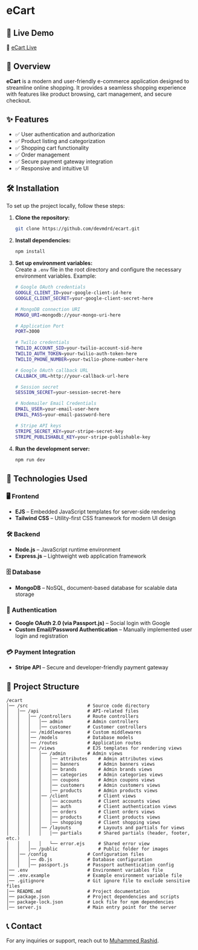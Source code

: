 # eCart  

## 🚀 Live Demo  
🔗 [eCart Live](#)  

## 📌 Overview  
**eCart** is a modern and user-friendly e-commerce application designed to streamline online shopping. It provides a seamless shopping experience with features like product browsing, cart management, and secure checkout.  

## ✨ Features  
- ✅ User authentication and authorization  
- ✅ Product listing and categorization  
- ✅ Shopping cart functionality  
- ✅ Order management  
- ✅ Secure payment gateway integration  
- ✅ Responsive and intuitive UI  

## 🛠️ Installation  
To set up the project locally, follow these steps:  

1. **Clone the repository:**  
   ```sh
   git clone https://github.com/devmdrd/ecart.git
   ```

2. **Install dependencies:**  
   ```sh
   npm install
   ```

3. **Set up environment variables:**  
   Create a `.env` file in the root directory and configure the necessary environment variables. Example:  
   ```sh
   # Google OAuth credentials
   GOOGLE_CLIENT_ID=your-google-client-id-here
   GOOGLE_CLIENT_SECRET=your-google-client-secret-here
   
   # MongoDB connection URI
   MONGO_URI=mongodb://your-mongo-uri-here
   
   # Application Port
   PORT=3000
   
   # Twilio credentials
   TWILIO_ACCOUNT_SID=your-twilio-account-sid-here
   TWILIO_AUTH_TOKEN=your-twilio-auth-token-here
   TWILIO_PHONE_NUMBER=your-twilio-phone-number-here
   
   # Google OAuth callback URL
   CALLBACK_URL=http://your-callback-url-here
   
   # Session secret
   SESSION_SECRET=your-session-secret-here
   
   # Nodemailer Email Credentials
   EMAIL_USER=your-email-user-here
   EMAIL_PASS=your-email-password-here
   
   # Stripe API keys
   STRIPE_SECRET_KEY=your-stripe-secret-key
   STRIPE_PUBLISHABLE_KEY=your-stripe-publishable-key
   ```

4. **Run the development server:**  
   ```sh
   npm run dev
   ```

## 🔧 Technologies Used

### 🖥️ Frontend
- **EJS** – Embedded JavaScript templates for server-side rendering
- **Tailwind CSS** – Utility-first CSS framework for modern UI design

### 🛠️ Backend
- **Node.js** – JavaScript runtime environment
- **Express.js** – Lightweight web application framework

### 🗄️ Database
- **MongoDB** – NoSQL, document-based database for scalable data storage

### 🔐 Authentication
- **Google OAuth 2.0 (via Passport.js)** – Social login with Google
- **Custom Email/Password Authentication** – Manually implemented user login and registration

### 💳 Payment Integration
- **Stripe API** – Secure and developer-friendly payment gateway

## 📂 Project Structure  
```
/ecart
│── /src                      # Source code directory
│   │── /api                  # API-related files
│   │   │── /controllers      # Route controllers
│   │   │   │── admin         # Admin controllers
│   │   │   │── customer      # Customer controllers
│   │   │── /middlewares      # Custom middlewares
│   │   │── /models           # Database models
│   │   │── /routes           # Application routes
│   │   │── /views            # EJS templates for rendering views
│   │   │   │── /admin        # Admin views
│   │   │   │   │── attributes    # Admin attributes views
│   │   │   │   │── banners       # Admin banners views
│   │   │   │   │── brands        # Admin brands views
│   │   │   │   │── categories    # Admin categories views
│   │   │   │   │── coupons       # Admin coupons views
│   │   │   │   │── customers     # Admin customers views
│   │   │   │   │── products      # Admin products views
│   │   │   │── /client           # Client views
│   │   │   │   │── accounts      # Client accounts views
│   │   │   │   │── auth          # Client authentication views
│   │   │   │   │── orders        # Client orders views
│   │   │   │   │── products      # Client products views
│   │   │   │   │── shopping      # Client shopping views
│   │   │   │── /layouts          # Layouts and partials for views
│   │   │   │   │── partials      # Shared partials (header, footer, etc.)
│   │   │   │   └── error.ejs     # Shared error view
│   │   │── /public               # Public folder for images
│   │── /config               # Configuration files
│   │   │── db.js             # Database configuration
│   │   │── passport.js       # Passport authentication config
│── .env                      # Environment variables file 
│── .env.example              # Example environment variable file
│── .gitignore                # Git ignore file to exclude sensitive files
│── README.md                 # Project documentation
│── package.json              # Project dependencies and scripts
│── package-lock.json         # Lock file for npm dependencies
│── server.js                 # Main entry point for the server

```  

## 📞 Contact  
For any inquiries or support, reach out to [Muhammed Rashid](mailto:mdrd.muhammedrashid@gmail.com).  
